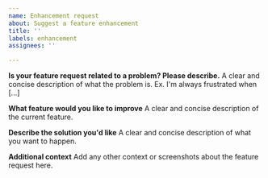 ```yaml
---
name: Enhancement request
about: Suggest a feature enhancement
title: ''
labels: enhancement
assignees: ''

---
```


**Is your feature request related to a problem? Please describe.**
A clear and concise description of what the problem is. Ex. I'm always frustrated when [...]

**What feature would you like to improve**
A clear and concise description of the current feature.

**Describe the solution you'd like**
A clear and concise description of what you want to happen.

**Additional context**
Add any other context or screenshots about the feature request here.
